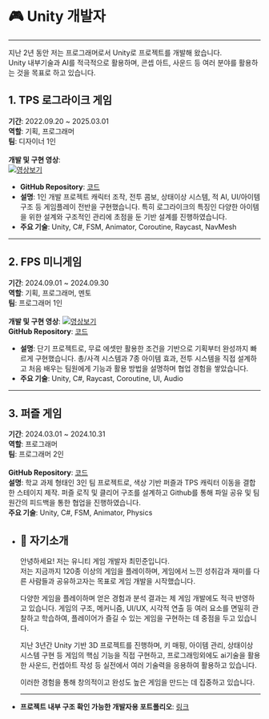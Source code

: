# 🎮 Unity 개발자
---
지난 2년 동안 저는 프로그래머로서 Unity로 프로젝트를 개발해 왔습니다.  
Unity 내부기술과 AI를 적극적으로 활용하며, 콘셉 아트, 사운드 등 여러 분야를 활용하는 것을 목표로 하고 있습니다.
<br>

## 1. TPS 로그라이크 게임
**기간**: 2022.09.20 ~ 2025.03.01<br>
**역할**: 기획, 프로그래머<br>
**팀**: 디자이너 1인<br><br>
 **개발 및 구현 영상**:  
[![영상보기](https://img.youtube.com/vi/JgRZtCDci7s/0.jpg)](https://www.youtube.com/watch?v=JgRZtCDci7s)  <br>
- **GitHub Repository**: [코드](https://github.com/choiminjun-coder/choiminjun-TPSscript)<br>
- **설명**: 1인 개발 프로젝트 캐릭터 조작, 전투 콤보, 상태이상 시스템, 적 AI, UI/아이템 구조 등 게임플레이 전반을 구현했습니다. 특히 로그라이크의 특징인 다양한 아이템을 위한 설계와 구조적인 관리에 초점을 둔 기반 설계를 진행하였습니다. <br>
- **주요 기술**: Unity, C#, FSM, Animator, Coroutine, Raycast, NavMesh  <br>


---

## 2. FPS 미니게임
**기간**: 2024.09.01 ~ 2024.09.30<br>
**역할**: 기획, 프로그래머, 멘토<br>
**팀**: 프로그래머 1인<br><br>
**개발 및 구현 영상**: 
[![영상보기](https://img.youtube.com/vi/PqSt6WACUpI/0.jpg)](https://www.youtube.com/watch?v=PqSt6WACUpI)  <br>
**GitHub Repository**: [코드](https://github.com/choiminjun-coder/choiminjun-fps)<br>
- **설명**: 단기 프로젝트로, 무료 에셋만 활용한 조건을 기반으로 기획부터 완성까지 빠르게 구현했습니다. 총/사격 시스템과 7종 아이템 효과, 전투 시스템을 직접 설계하고 처음 배우는 팀원에게 기능과 활용 방법을 설명하며 협업 경험을 쌓았습니다.<br>
- **주요 기술**: Unity, C#, Raycast, Coroutine, UI, Audio<br>

---

## 3. 퍼즐 게임
 **기간**: 2024.03.01 ~ 2024.10.31<br>
 **역할**: 프로그래머<br>
 **팀**: 프로그래머 2인 <br><br>
 **GitHub Repository**: [코드](https://github.com/choiminjun-coder/choiminjun-puzzle) <br>
 **설명**: 학교 과제 형태인 3인 팀 프로젝트로, 색상 기반 퍼즐과 TPS 캐릭터 이동을 결합한 스테이지 제작. 퍼즐 로직 및 클리어 구조를 설계하고 Github를 통해 파일 공유 및 팀원간의 피드백을 통한 협업을 진행하였습니다.<br>
 **주요 기술**: Unity, C#, FSM, Animator, Physics<br>

- ## 👋 자기소개
  안녕하세요! 저는 유니티 게임 개발자 최민준입니다.  
  저는 지금까지 120종 이상의 게임을 플레이하며, 게임에서 느낀 성취감과 재미를 다른 사람들과 공유하고자는 목표로 게임 개발을 시작했습니다. 

  다양한 게임을 플레이하며 얻은 경험과 분석 결과는 제 게임 개발에도 적극 반영하고 있습니다. 게임의 구조, 메커니즘, UI/UX, 시각적 연출 등 여러 요소를 면밀히 관찰하고 학습하여, 플레이어가 즐길 수 있는 게임을 구현하는 데 중점을 두고 있습니다.

  지난 3년간 Unity 기반 3D 프로젝트를 진행하며, 키 매핑, 아이템 관리, 상태이상 시스템 구현 등 게임의 핵심 기능을 직접 구현하고, 프로그래밍외에도 ai기술을 활용한 사운드, 컨셉아트 작성 등 실전에서 여러 기술력을 응용하여 활용하고 있습니다.
  
  이러한 경험을 통해 창의적이고 완성도 높은 게임을 만드는 데 집중하고 있습니다.

  ---

- **프로젝트 내부 구조 확인 가능한 개발자용 포트폴리오**: [링크](https://github.com/choiminjun-coder/choiminjun-portfolio) 

